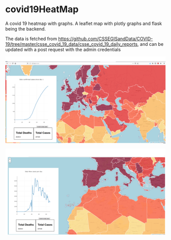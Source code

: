 # covid19HeatMap
A covid 19 heatmap with graphs.
A leaflet map  with plotly graphs and flask being the backend.

The data is fetched from https://github.com/CSSEGISandData/COVID-19/tree/master/csse_covid_19_data/csse_covid_19_daily_reports, and can be updated with a post request with the admin credentials


![](images/HEATMAP.png)


![](images/HEATMAP2.png)
